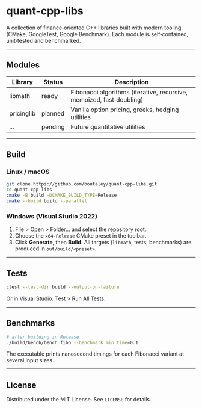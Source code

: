 ﻿# quant-cpp-libs

A collection of finance‑oriented C++ libraries built with modern tooling (CMake, GoogleTest, Google Benchmark). Each module is self‑contained, unit‑tested and benchmarked.

---

## Modules

| Library    | Status  | Description                                                          |
| ---------- | ------- | -------------------------------------------------------------------- |
| libmath    | ready   | Fibonacci algorithms (iterative, recursive, memoized, fast‑doubling) |
| pricinglib | planned | Vanilla option pricing, greeks, hedging utilities                    |
| ...        | pending | Future quantitative utilities                                        |

---

## Build

### Linux / macOS

```bash
git clone https://github.com/boutaley/quant-cpp-libs.git
cd quant-cpp-libs
cmake -B build -DCMAKE_BUILD_TYPE=Release
cmake --build build --parallel
```

### Windows (Visual Studio 2022)

1. File > Open > Folder... and select the repository root.
2. Choose the `x64-Release` CMake preset in the toolbar.
3. Click **Generate**, then **Build**.
   All targets (`libmath`, tests, benchmarks) are produced in `out/build/<preset>`.

---

## Tests

```bash
ctest --test-dir build --output-on-failure
```

Or in Visual Studio: Test > Run All Tests.

---

## Benchmarks

```bash
# after building in Release
./build/bench/bench_fibo --benchmark_min_time=0.1
```

The executable prints nanosecond timings for each Fibonacci variant at several input sizes.

---

## License

Distributed under the MIT License. See `LICENSE` for details.
